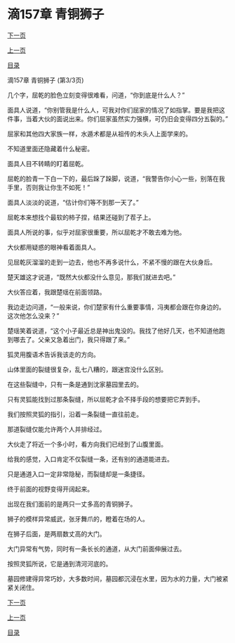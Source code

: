 <h1>滴157章   青铜狮子</h1>
            <div><p><a href="./0471_%E7%AC%AC158%E7%AB%A0_%E7%A5%B8%E6%82%A3%E6%97%A0%E7%A9%B7.md">下一页</a></p><p><a href="./0469_%E6%BB%B4157%E7%AB%A0_%E9%9D%92%E9%93%9C%E7%8B%AE%E5%AD%90.md">上一页</a></p><p><a href="../">目录</a></p></div>
            <div><p>滴157章   青铜狮子 (第3/3页)</p><p>几个字，屈乾的脸色立刻变得很难看，问道，“你到底是什么人？”</p><p>面具人说道，“你别管我是什么人，可我对你们屈家的情况了如指掌。要是我把这件事，当着大伙的面说出来。你们屈家虽然实力强横，可仍旧会变得四分五裂的。”</p><p>屈家和其他四大家族一样，水遁术都是从祖传的木头人上面学来的。</p><p>不知道里面还隐藏着什么秘密。</p><p>面具人目不转睛的盯着屈乾。</p><p>屈乾的脸青一下白一下的，最后跺了跺脚，说道，“我警告你小心一些，别落在我手里，否则我让你生不如死！”</p><p>面具人淡淡的说道，“估计你们等不到那一天了。”</p><p>屈乾本来想找个最软的柿子捏，结果还碰到了茬子上。</p><p>面具人所说的事，似乎对屈家很重要，所以屈乾才不敢去难为他。</p><p>大伙都用疑惑的眼神看着面具人。</p><p>见屈乾灰溜溜的走到一边去，他也不再多说什么，不紧不慢的跟在大伙身后。</p><p>楚天雄这才说道，“既然大伙都没什么意见，那我们就进去吧。”</p><p>大伙答应着，我跟楚瑶在前面领路。</p><p>我边走边问道，“一般来说，你们楚家有什么重要事情，冯夷都会跟在你身边的。这次他怎么没来？”</p><p>楚瑶笑着说道，“这个小子最近总是神出鬼没的。我找了他好几天，也不知道他跑到哪去了。父亲又急着出门，我只得跟了来。”</p><p>狐灵用腹语术告诉我该走的方向。</p><p>山体里面的裂缝很复杂，乱七八糟的，跟迷宫没什么区别。</p><p>在这些裂缝中，只有一条是通到沈家墓园里去的。</p><p>只有灵狐能找到过那条裂缝，所以屈乾才会不择手段的想要把它弄到手。</p><p>我们按照灵狐的指引，沿着一条裂缝一直往前走。</p><p>那道裂缝仅能允许两个人并排经过。</p><p>大伙走了将近一个多小时，看方向我们已经到了山腹里面。</p><p>给我的感觉，入口肯定不仅裂缝一条，还有别的通道能进去。</p><p>只是通道入口一定非常隐秘，而裂缝却是一条捷径。</p><p>终于前面的视野变得开阔起来。</p><p>出现在我们面前的是两只一丈多高的青铜狮子。</p><p>狮子的模样异常威武，张牙舞爪的，瞪着在场的人。</p><p>在狮子后面，是两扇数丈高的大门。</p><p>大门异常有气势，同时有一条长长的通道，从大门前面伸展过去。</p><p>按照灵狐所说，它是通到清河河底的。</p><p>墓园修建得异常巧妙，大多数时间，墓园都沉浸在水里，因为水的力量，大门被紧紧关闭住。</p></div>
            <div><p><a href="./0471_%E7%AC%AC158%E7%AB%A0_%E7%A5%B8%E6%82%A3%E6%97%A0%E7%A9%B7.md">下一页</a></p><p><a href="./0469_%E6%BB%B4157%E7%AB%A0_%E9%9D%92%E9%93%9C%E7%8B%AE%E5%AD%90.md">上一页</a></p><p><a href="../">目录</a></p></div>